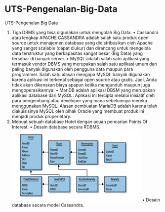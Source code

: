 # UTS-Pengenalan-Big-Data
UTS-Pengenalan Big Data
1.	Tiga DBMS yang bisa digunakan untuk mengolah Big Data.
•	Cassandra
 atau lengkap APACHE CASSANDRA adalah salah satu produk open source untuk menajemen database yang didistribusikan oleh Apache yang sangat scalable (dapat diukur) dan dirancang untuk mengelola data terstruktur yang berkapasitas sangat besar (Big Data) yang tersebar di banyak server.
•	MySQL 
adalah salah satu aplikasi yang termasuk vendor DBMS yang merupakan salah satu aplikasi umum dan paling banyak digunakan oleh pengguna data maupun para programmer. Salah satu alasan mengapa MySQL banyak digunakan karena aplikasi ini terkenal sebagai open source atau gratis. Jadi, Anda tidak akan dikenakan biaya apapun ketika mengunduh maupun juga mengoperasikannya.
•	MariDB
adalah aplikasi DBSM yang merupakan aplikasi database dari MySQL. Aplikasi ini tercipta melalui inisiatif oleh para pengembang atau developer yang mana sebelumnya mereka menggunakan MySQL. Alasan pembuatan MariaDB adalah karena telah diakuisisinya MySQL oleh pihak Oracle yang membuat produk ini menjadi produk properietary.
2.	Mebuat sebuah database Hotel dengan acuan pencarian Points Of Interest.
•	Desain database secara RDBMS.
 ![](images/rdbms.png)
•	Desain database secara model Cassandra.
 
